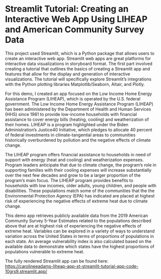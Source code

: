 # Streamlit Tutorial: Creating an Interactive Web App Using LIHEAP and American Community Survey Data

This project used Streamlit, which is a Python package that allows users to create an interactive web app. Streamlit web apps are great platforms for interactive data visualizations in storyboard format. The first part involved creating a tutorial that outlines the basics of creating a Streamlit app and features that allow for the display and generation of interactive visualizations. The tutorial will specifically explore Streamlit’s integrations with the Python plotting libraries Matplotlib/Seaborn, Altair, and Plotly.

For this demo, I created an app focused on the Low Income Home Energy Assistance Program (LIHEAP), which is operated by the U.S. federal government. The Low Income Home Energy Assistance Program (LIHEAP) has been administered by the Department of Health and Human Services (HHS) since 1981 to provide low-income households with financial assistance to cover energy bills (heating, cooling) and weatherization of their homes. LIHEAP is a program highlighted under the Biden Administration’s Justice40 Initiative, which pledges to allocate 40 percent of federal investments in climate-tangential areas to communities historically overburdened by pollution and the negative effects of climate change.

The LIHEAP program offers financial assistance to households in need of support with energy (heat and cooling) and weatherization expenses. Program leaders anticipate that due to climate change, the program’s role in supporting families with their cooling expenses will increase substantially over the next few decades and grow to be a larger proportion of the program’s main focus. The LIHEAP program provides benefits to households with low incomes, older adults, young children, and people with disabilities. These populations match some of the communities that the the Environmental Protection Agency (EPA) has indicated are placed at highest risk of experiencing the negative effects of extreme heat due to climate change.

This demo app retrieves publicly available data from the 2019 American Community Survey 5-Year Estimates related to the populations described above that are at highest risk of experiencing the negative effects of extreme heat. Variables can be explored in a variety of ways to understand variation across the United States in terms of proportions of populations in each state. An average vulnerability index is also calculated based on the available data to demonstrate which states have the highest proportions of populations vulnerable to extreme heat.

The fully rendered Streamlit app can be found here: https://carolineeadams-liheap-app-st-streamlit-tutorial-app-code-10grs9.streamlit.app/
